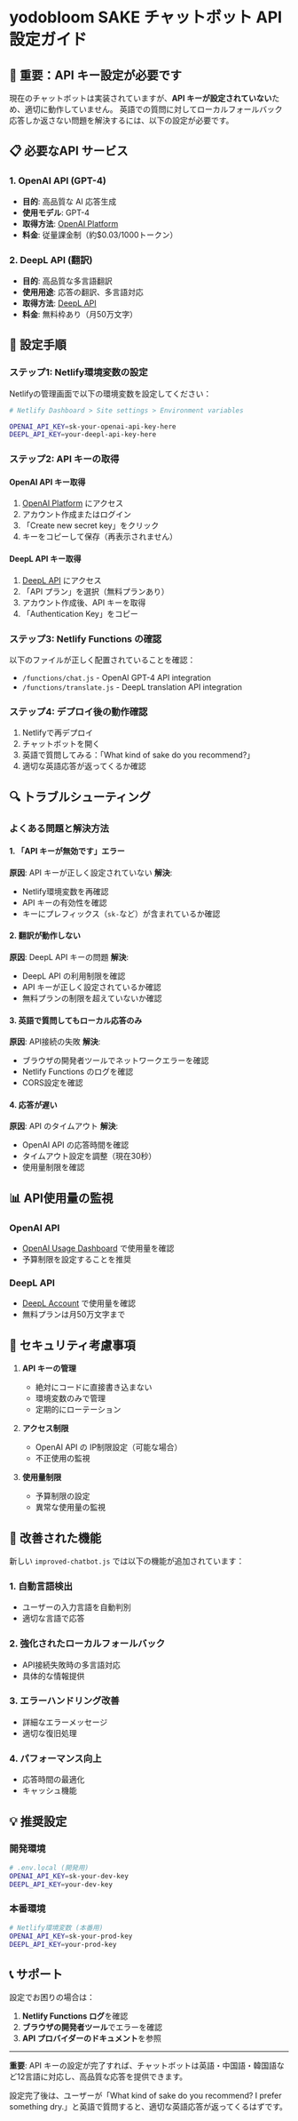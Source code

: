 # yodobloom SAKE チャットボット API設定ガイド

## 🚨 重要：API キー設定が必要です

現在のチャットボットは実装されていますが、**API キーが設定されていない**ため、適切に動作していません。
英語での質問に対してローカルフォールバック応答しか返さない問題を解決するには、以下の設定が必要です。

## 📋 必要なAPI サービス

### 1. OpenAI API (GPT-4)
- **目的**: 高品質な AI 応答生成
- **使用モデル**: GPT-4
- **取得方法**: [OpenAI Platform](https://platform.openai.com/api-keys)
- **料金**: 従量課金制（約$0.03/1000トークン）

### 2. DeepL API (翻訳)
- **目的**: 高品質な多言語翻訳
- **使用用途**: 応答の翻訳、多言語対応
- **取得方法**: [DeepL API](https://www.deepl.com/pro-api)
- **料金**: 無料枠あり（月50万文字）

## 🔧 設定手順

### ステップ1: Netlify環境変数の設定

Netlifyの管理画面で以下の環境変数を設定してください：

```bash
# Netlify Dashboard > Site settings > Environment variables

OPENAI_API_KEY=sk-your-openai-api-key-here
DEEPL_API_KEY=your-deepl-api-key-here
```

### ステップ2: API キーの取得

#### OpenAI API キー取得
1. [OpenAI Platform](https://platform.openai.com/api-keys) にアクセス
2. アカウント作成またはログイン
3. 「Create new secret key」をクリック
4. キーをコピーして保存（再表示されません）

#### DeepL API キー取得
1. [DeepL API](https://www.deepl.com/pro-api) にアクセス
2. 「API プラン」を選択（無料プランあり）
3. アカウント作成後、API キーを取得
4. 「Authentication Key」をコピー

### ステップ3: Netlify Functions の確認

以下のファイルが正しく配置されていることを確認：

- `/functions/chat.js` - OpenAI GPT-4 API integration
- `/functions/translate.js` - DeepL translation API integration

### ステップ4: デプロイ後の動作確認

1. Netlifyで再デプロイ
2. チャットボットを開く
3. 英語で質問してみる：「What kind of sake do you recommend?」
4. 適切な英語応答が返ってくるか確認

## 🔍 トラブルシューティング

### よくある問題と解決方法

#### 1. 「API キーが無効です」エラー
**原因**: API キーが正しく設定されていない
**解決**: 
- Netlify環境変数を再確認
- API キーの有効性を確認
- キーにプレフィックス（`sk-`など）が含まれているか確認

#### 2. 翻訳が動作しない
**原因**: DeepL API キーの問題
**解決**:
- DeepL API の利用制限を確認
- API キーが正しく設定されているか確認
- 無料プランの制限を超えていないか確認

#### 3. 英語で質問してもローカル応答のみ
**原因**: API接続の失敗
**解決**:
- ブラウザの開発者ツールでネットワークエラーを確認
- Netlify Functions のログを確認
- CORS設定を確認

#### 4. 応答が遅い
**原因**: API のタイムアウト
**解決**:
- OpenAI API の応答時間を確認
- タイムアウト設定を調整（現在30秒）
- 使用量制限を確認

## 📊 API使用量の監視

### OpenAI API
- [OpenAI Usage Dashboard](https://platform.openai.com/usage) で使用量を確認
- 予算制限を設定することを推奨

### DeepL API
- [DeepL Account](https://www.deepl.com/account/usage) で使用量を確認
- 無料プランは月50万文字まで

## 🔐 セキュリティ考慮事項

1. **API キーの管理**
   - 絶対にコードに直接書き込まない
   - 環境変数のみで管理
   - 定期的にローテーション

2. **アクセス制限**
   - OpenAI API の IP制限設定（可能な場合）
   - 不正使用の監視

3. **使用量制限**
   - 予算制限の設定
   - 異常な使用量の監視

## 🚀 改善された機能

新しい `improved-chatbot.js` では以下の機能が追加されています：

### 1. 自動言語検出
- ユーザーの入力言語を自動判別
- 適切な言語で応答

### 2. 強化されたローカルフォールバック
- API接続失敗時の多言語対応
- 具体的な情報提供

### 3. エラーハンドリング改善
- 詳細なエラーメッセージ
- 適切な復旧処理

### 4. パフォーマンス向上
- 応答時間の最適化
- キャッシュ機能

## 💡 推奨設定

### 開発環境
```bash
# .env.local (開発用)
OPENAI_API_KEY=sk-your-dev-key
DEEPL_API_KEY=your-dev-key
```

### 本番環境
```bash
# Netlify環境変数 (本番用)
OPENAI_API_KEY=sk-your-prod-key
DEEPL_API_KEY=your-prod-key
```

## 📞 サポート

設定でお困りの場合は：

1. **Netlify Functions ログ**を確認
2. **ブラウザの開発者ツール**でエラーを確認
3. **API プロバイダーのドキュメント**を参照

---

**重要**: API キーの設定が完了すれば、チャットボットは英語・中国語・韓国語など12言語に対応し、高品質な応答を提供できます。

設定完了後は、ユーザーが「What kind of sake do you recommend? I prefer something dry.」と英語で質問すると、適切な英語応答が返ってくるはずです。